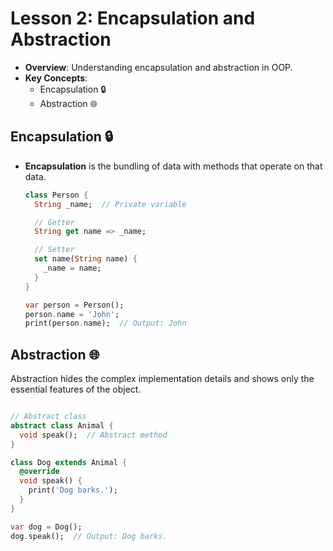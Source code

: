 # Lesson 2: Encapsulation and Abstraction

- **Overview**: Understanding encapsulation and abstraction in OOP.
- **Key Concepts**:
  - Encapsulation 🔒
  - Abstraction 🌐

## Encapsulation 🔒

- **Encapsulation** is the bundling of data with methods that operate on that data.

  ```dart
  class Person {
    String _name;  // Private variable

    // Getter
    String get name => _name;

    // Setter
    set name(String name) {
      _name = name;
    }
  }

  var person = Person();
  person.name = 'John';
  print(person.name);  // Output: John

  ```

## Abstraction 🌐

Abstraction hides the complex implementation details and shows only the essential features of the object.

```dart

// Abstract class
abstract class Animal {
  void speak();  // Abstract method
}

class Dog extends Animal {
  @override
  void speak() {
    print('Dog barks.');
  }
}

var dog = Dog();
dog.speak();  // Output: Dog barks.
```
